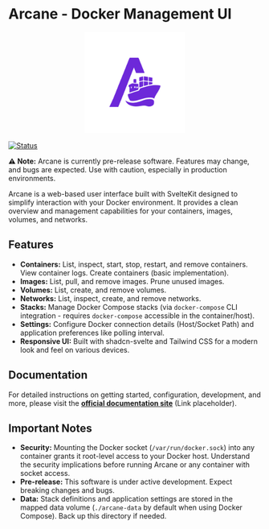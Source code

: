 # Arcane - Docker Management UI

<p align="center">
  <img src=".github/assets/arcane.png" alt="Arcane Logo" width="200"/>
</p>

[![Status](https://img.shields.io/badge/status-pre--release-orange)](https://shields.io/)

**⚠️ Note:** Arcane is currently pre-release software. Features may change, and bugs are expected. Use with caution, especially in production environments.

Arcane is a web-based user interface built with SvelteKit designed to simplify interaction with your Docker environment. It provides a clean overview and management capabilities for your containers, images, volumes, and networks.

## Features

- **Containers:** List, inspect, start, stop, restart, and remove containers. View container logs. Create containers (basic implementation).
- **Images:** List, pull, and remove images. Prune unused images.
- **Volumes:** List, create, and remove volumes.
- **Networks:** List, inspect, create, and remove networks.
- **Stacks:** Manage Docker Compose stacks (via `docker-compose` CLI integration - requires `docker-compose` accessible in the container/host).
- **Settings:** Configure Docker connection details (Host/Socket Path) and application preferences like polling interval.
- **Responsive UI:** Built with shadcn-svelte and Tailwind CSS for a modern look and feel on various devices.

## Documentation

For detailed instructions on getting started, configuration, development, and more, please visit the **[official documentation site](https://docs.example.com/arcane)** (Link placeholder).

## Important Notes

- **Security:** Mounting the Docker socket (`/var/run/docker.sock`) into any container grants it root-level access to your Docker host. Understand the security implications before running Arcane or any container with socket access.
- **Pre-release:** This software is under active development. Expect breaking changes and bugs.
- **Data:** Stack definitions and application settings are stored in the mapped data volume (`./arcane-data` by default when using Docker Compose). Back up this directory if needed.
